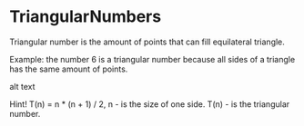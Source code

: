 #  TriangularNumbers

  Triangular number is the amount of points that can fill equilateral triangle.

Example: the number 6 is a triangular number because all sides of a triangle has the same amount of points.

alt text

Hint!
T(n) = n * (n + 1) / 2,
n - is the size of one side.
T(n) - is the triangular number.